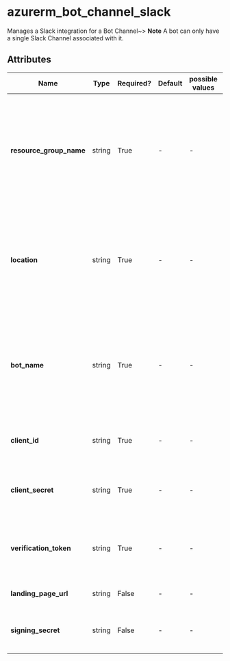 # azurerm_bot_channel_slack

Manages a Slack integration for a Bot Channel~> **Note** A bot can only have a single Slack Channel associated with it.

## Attributes

| Name | Type | Required? | Default  | possible values | Description |
| ---- | ---- | --------- | -------- | ----------- | ----------- |
| **resource_group_name** | string | True | -  |  -  | The name of the resource group in which to create the Bot Channel. Changing this forces a new resource to be created. | 
| **location** | string | True | -  |  -  | The supported Azure location where the resource exists. Changing this forces a new resource to be created. | 
| **bot_name** | string | True | -  |  -  | The name of the Bot Resource this channel will be associated with. Changing this forces a new resource to be created. | 
| **client_id** | string | True | -  |  -  | The Client ID that will be used to authenticate with Slack. | 
| **client_secret** | string | True | -  |  -  | The Client Secret that will be used to authenticate with Slack. | 
| **verification_token** | string | True | -  |  -  | The Verification Token that will be used to authenticate with Slack. | 
| **landing_page_url** | string | False | -  |  -  | The Slack Landing Page URL. | 
| **signing_secret** | string | False | -  |  -  | The Signing Secret that will be used to sign the requests. | 

